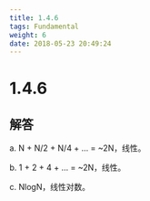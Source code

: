 ```yaml
---
title: 1.4.6
tags: Fundamental
weight: 6
date: 2018-05-23 20:49:24
---
```


# 1.4.6


## 解答

a. N + N/2 + N/4 + … = ~2N，线性。

b. 1 + 2 + 4 + … = ~2N，线性。

c. NlogN，线性对数。
